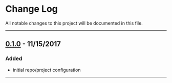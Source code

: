 # Change Log
All notable changes to this project will be documented in this file.

---

## [0.1.0](https://github.com/rh-uxd/design-tracker-template/tree/v0.1.0) - 11/15/2017

### Added
* initial repo/project configuration

---
